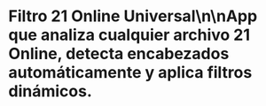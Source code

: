 # Filtro 21 Online Universal\n\nApp que analiza cualquier archivo 21 Online, detecta encabezados automáticamente y aplica filtros dinámicos.
